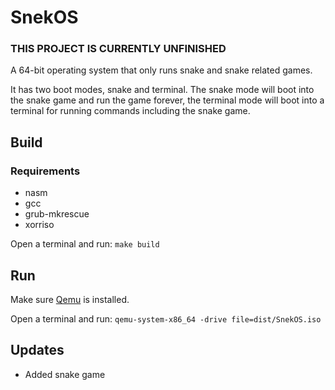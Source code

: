 # SnekOS

### **THIS PROJECT IS CURRENTLY UNFINISHED**

A 64-bit operating system that only runs snake and snake related games.

It has two boot modes, snake and terminal. The snake mode will boot into the snake game and run the game forever, the terminal mode will boot into a terminal for running commands including the snake game.

## Build

### Requirements
- nasm
- gcc
- grub-mkrescue
- xorriso

Open a terminal and run: 
`make build`

## Run
Make sure [Qemu](https://www.qemu.org/download/) is installed.

Open a terminal and run: 
`qemu-system-x86_64 -drive file=dist/SnekOS.iso`

## Updates
- Added snake game
